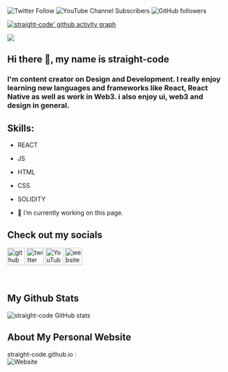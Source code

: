 ![Twitter Follow](https://img.shields.io/twitter/follow/straight_code28?style=social)
![YouTube Channel Subscribers](https://img.shields.io/youtube/channel/subscribers/UC2xGShd5vc9FRT4wpeXYepw?style=plastic)
![GitHub followers](https://img.shields.io/github/followers/straight-code?style=social)

[![straight-code' github activity graph](https://activity-graph.herokuapp.com/graph?username=straight-code&theme=dracula)](https://github.com/ashutosh00710/github-readme-activity-graph)

<img src="https://straight-code.github.io/assets/straight-code-banner.png" width="auto" />


## Hi there 👋, my name is straight-code

### I'm content creator on Design and Development. I really enjoy learning new languages and frameworks like React, React Native as well as work in Web3. i also enjoy ui, web3 and design in general.

## Skills:  
 - REACT 
 - JS
 - HTML
 - CSS 
 - SOLIDITY

- 🔭 I’m currently working on this page. 

## Check out my socials

[<img src='https://cdn.jsdelivr.net/npm/simple-icons@3.0.1/icons/github.svg' alt='github' height='40'>](https://github.com/straight-code)  [<img src='https://cdn.jsdelivr.net/npm/simple-icons@3.0.1/icons/twitter.svg' alt='twitter' height='40'>](https://twitter.com/straight_code28)  [<img src='https://cdn.jsdelivr.net/npm/simple-icons@3.0.1/icons/youtube.svg' alt='YouTube' height='40'>](https://www.youtube.com/channel/UC2xGShd5vc9FRT4wpeXYepw)  [<img src='https://cdn.jsdelivr.net/npm/simple-icons@3.0.1/icons/icloud.svg' alt='website' height='40'>](https://straight-code.github.io)  

<br>

## My Github Stats

![straight-code GitHub stats](https://github-readme-stats.vercel.app/api?username=straight-code&show_icons=true&theme=radical)

## About My Personal Website

straight-code.github.io :   
![Website](https://img.shields.io/website?down_color=orange&down_message=Down%20For%20Maintenance&style=plastic&up_color=green&up_message=Live&url=https%3A%2F%2Fstraight-code.github.io)


<br>

